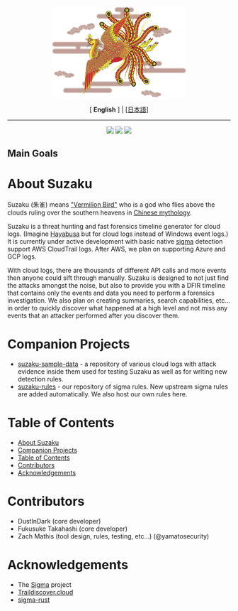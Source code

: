 <div align="center">
 <p>
    <img alt="Suzaku Logo" src="logo.jpeg" width="60%">
 </p>
 [ <b>English</b> ] | [<a href="README-Japanese.md">日本語</a>]
</div>

---

<p align="center">
    <a href="Maintenance Level"><img src="https://img.shields.io/badge/Maintenance%20Level-Actively%20Developed-brightgreen.svg" /></a>
    <a href="Total Commits"><img src="https://img.shields.io/github/commit-activity/t/Yamato-Security/suzaku/main" /></a>
    <a href="https://twitter.com/SecurityYamato"><img src="https://img.shields.io/twitter/follow/SecurityYamato?style=social"/></a>
</p>


## Main Goals

# About Suzaku

Suzaku (朱雀) means ["Vermilion Bird"](https://en.wikipedia.org/wiki/Vermilion_Bird) who is a god who flies above the clouds ruling over the southern heavens in [Chinese mythology](https://en.wikipedia.org/wiki/Four_Holy_Beasts).

Suzaku is a threat hunting and fast forensics timeline generator for cloud logs.
(Imagine [Hayabusa](https://github.com/Yamato-Security/hayabusa) but for cloud logs instead of Windows event logs.)
It is currently under active development with basic native [sigma](https://github.com/SigmaHQ/sigma) detection support AWS CloudTrail logs.
After AWS, we plan on supporting Azure and GCP logs.

With cloud logs, there are thousands of different API calls and more events then anyone could sift through manually.
Suzaku is designed to not just find the attacks amongst the noise, but also to provide you with a DFIR timeline that contains only the events and data you need to perform a forensics investigation.
We also plan on creating summaries, search capabilities, etc... in order to quickly discover what happened at a high level and not miss any events that an attacker performed after you discover them. 

# Companion Projects

* [suzaku-sample-data](https://github.com/Yamato-Security/suzaku-sample-data) - a repository of various cloud logs with attack evidence inside them used for testing Suzaku as well as for writing new detection rules.
* [suzaku-rules](https://github.com/Yamato-Security/suzaku-rules) - our repository of sigma rules. New upstream sigma rules are added automatically. We also host our own rules here.

# Table of Contents


- [About Suzaku](#about-suzaku)
- [Companion Projects](#companion-projects)
- [Table of Contents](#table-of-contents)
- [Contributors](#contributors)
- [Acknowledgements](#acknowledgements)


# Contributors

* DustInDark (core developer)
* Fukusuke Takahashi (core developer)
* Zach Mathis (tool design, rules, testing, etc...) (@yamatosecurity)

# Acknowledgements

* The [Sigma](https://github.com/SigmaHQ/sigma) project
* [Traildiscover.cloud](https://traildiscover.cloud/)
* [sigma-rust](https://github.com/jopohl/sigma-rust)